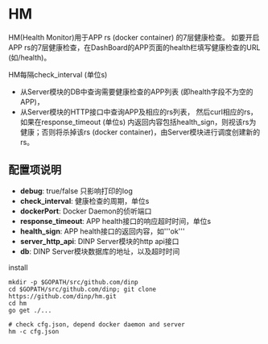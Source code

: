 HM
==========

HM(Health Monitor)用于APP rs (docker container) 的7层健康检查。
如要开启APP rs的7层健康检查，在DashBoard的APP页面的health栏填写健康检查的URL (如/health)。

HM每隔check_interval (单位s)
- 从Server模块的DB中查询需要健康检查的APP列表 (即health字段不为空的APP)，
- 从Server模块的HTTP接口中查询APP及相应的rs列表，
然后curl相应的rs，如果在response_timeout (单位s) 内返回内容包括health_sign，则视该rs为健康；否则将杀掉该rs (docker container)，由Server模块进行调度创建新的rs。

## 配置项说明

- **debug**: true/false 只影响打印的log
- **check_interval**: 健康检查的周期，单位s
- **dockerPort**: Docker Daemon的侦听端口
- **response_timeout**: APP health接口的响应超时时间，单位s
- **health_sign**: APP health接口的返回内容，如'''ok'''
- **server_http_api**: DINP Server模块的http api接口
- **db**: DINP Server模块数据库的地址，以及超时时间

install

```
mkdir -p $GOPATH/src/github.com/dinp
cd $GOPATH/src/github.com/dinp; git clone https://github.com/dinp/hm.git
cd hm
go get ./...

# check cfg.json, depend docker daemon and server
hm -c cfg.json
```
